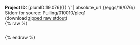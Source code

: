 **Project ID:** [plumID:19.076]({{ '/' | absolute_url }}eggs/19/076/)  
Stderr for source:  Pulling/010010/pleq1   
(download [zipped raw stdout](pleq1.plumed.stdout.txt.zip))  
{% raw %}
<pre>
</pre>
{% endraw %}
